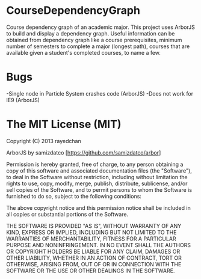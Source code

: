 CourseDependencyGraph
=====================

Course dependency graph of an academic major. This project uses ArborJS to build and display a dependency graph. Useful information can be obtained from dependency graph like a course prerequisites, minimum number of semesters to complete a major (longest path), courses that are available given a student's completed courses, to name a few.

Bugs
=====================
-Single node in Particle System crashes code (ArborJS)
-Does not work for IE9 (ArborJS)


The MIT License (MIT)
=====================

Copyright (C) 2013 rayedchan 

ArborJS by samizdatco [https://github.com/samizdatco/arbor]

Permission is hereby granted, free of charge, to any person obtaining a copy of this software and associated documentation files (the "Software"), to deal in the Software without restriction, including without limitation the rights to use, copy, modify, merge, publish, distribute, sublicense, and/or sell copies of the Software, and to permit persons to whom the Software is furnished to do so, subject to the following conditions:

The above copyright notice and this permission notice shall be included in all copies or substantial portions of the Software.

THE SOFTWARE IS PROVIDED "AS IS", WITHOUT WARRANTY OF ANY KIND, EXPRESS OR IMPLIED, INCLUDING BUT NOT LIMITED TO THE WARRANTIES OF MERCHANTABILITY, FITNESS FOR A PARTICULAR PURPOSE AND NONINFRINGEMENT. IN NO EVENT SHALL THE AUTHORS OR COPYRIGHT HOLDERS BE LIABLE FOR ANY CLAIM, DAMAGES OR OTHER LIABILITY, WHETHER IN AN ACTION OF CONTRACT, TORT OR OTHERWISE, ARISING FROM, OUT OF OR IN CONNECTION WITH THE SOFTWARE OR THE USE OR OTHER DEALINGS IN THE SOFTWARE.
